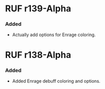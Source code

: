 # RUF r139-Alpha
### Added
* Actually add options for Enrage coloring.


# RUF r138-Alpha
### Added
* Added Enrage debuff coloring and options.
